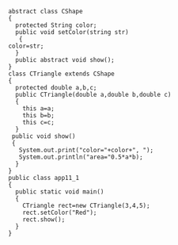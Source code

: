     abstract class CShape
    {
      protected String color;
      public void setColor(string str)
       {
    color=str;
      }
      public abstract void show();
    }
    class CTriangle extends CShape
    {
      protected double a,b,c;
      public CTriangle(double a,double b,double c)
      {
        this a=a;
        this b=b;
        this c=c;
      }
     public void show()
     {
       System.out.print("color="+color+", ");
       System.out.println("area="0.5*a*b);
      }
    }
    public class app11_1
    {
      public static void main()
      {
        CTriangle rect=new CTriangle(3,4,5);
        rect.setColor("Red");
        rect.show();
      }
    }
